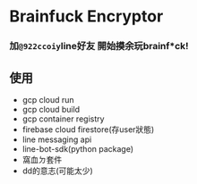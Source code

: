 # Brainfuck Encryptor
### 加`@922ccoiy`line好友  開始~~摸余~~玩brainf*ck!
## 使用

* gcp cloud run
* gcp cloud build
* gcp container registry
* firebase cloud firestore(存user狀態)
* line messaging api
* line-bot-sdk(python package)
* 窩血ㄉ套件
* dd的意志(可能太少)
